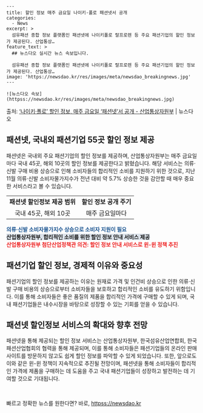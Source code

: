     ---
    title: 할인 정보 매주 금요일 나이키·폴로 패션넷서 공개
    categories:
      - News
    excerpt: >
      섬유패션 종합 정보 플랫폼인 패션넷에 나이키폴로 랄프로렌 등 주요 패션기업의 할인 정보가 제공된다. 산업통상…
    feature_text: >
      ## 뉴스다오 실시간 뉴스 속보입니다.
    
      섬유패션 종합 정보 플랫폼인 패션넷에 나이키폴로 랄프로렌 등 주요 패션기업의 할인 정보가 제공된다. 산업통상…
    image: 'https://newsdao.kr/res/images/meta/newsdao_breakingnews.jpg'
    ---
    
    ![뉴스다오 속보](httpss://newsdao.kr/res/images/meta/newsdao_breakingnews.jpg)

<p>출처: <a href="httpss://newsdao.kr/2846" rel="dofollow">‘나이키·폴로’ 할인 정보, 매주 금요일 ‘패션넷’서 공개  - 산업통상자원부</a> | 뉴스다오</p>

<h2 data-ke-size="size26">패션넷, 국내외 패션기업 55곳 할인 정보 제공</h2>
<p data-ke-size="size16">패션넷은 국내외 주요 패션기업의 할인 정보를 제공하며, 산업통상자원부는 매주 금요일마다 국내 45곳, 해외 10곳의 할인 정보를 제공한다고 밝혔습니다. 해당 서비스는 의류·신발 구매 비용 상승으로 인해 소비자들의 합리적인 소비를 지원하기 위한 것으로, 지난 11월 의류·신발 소비자물가지수가 전년 대비 약 5.7% 상승한 것을 감안할 때 매우 중요한 서비스라고 볼 수 있습니다.</p>

<table>
  <tr>
    <td style="text-align: center; height: 17px;"><b>패션넷 할인정보 제공 범위</b></td>
    <td style="text-align: center; height: 17px;"><b>할인 정보 공개 주기</b></td>
  </tr>
  <tr>
    <td style="text-align: center; height: 17px;">국내 45곳, 해외 10곳</td>
    <td style="text-align: center; height: 17px;">매주 금요일마다</td>
  </tr>
</table>

<b><span style="color: #1a5490;">의류·신발 소비자물가지수 상승으로 소비자 지원이 필요</span></b><br>
<b><span style="background-color: #21538527;">산업통상자원부, 합리적인 소비를 위한 할인 정보 안내 서비스 제공</span></b><br>
<b><span style="color: #ee2323;">산업통상자원부 첨단산업정책관 의견: 할인 정보 안내 서비스로 윈-윈 정책 추진</span></b>

<h2 data-ke-size="size26">패션기업 할인 정보, 경제적 이유와 중요성</h2>
<p data-ke-size="size16">패션기업의 할인 정보를 제공하는 이유는 원재료 가격 및 인건비 상승으로 인한 의류·신발 구매 비용의 상승으로부터 소비자들을 보호하고 합리적인 소비를 유도하기 위함입니다. 이를 통해 소비자들은 좋은 품질의 제품을 합리적인 가격에 구매할 수 있게 되며, 국내 패션기업들은 내수시장을 바탕으로 성장할 수 있는 기회를 얻을 수 있습니다.</p>

<h2 data-ke-size="size26">패션넷 할인정보 서비스의 확대와 향후 전망</h2>
<p data-ke-size="size16">패션넷을 통해 제공되는 할인 정보 서비스는 산업통상자원부, 한국섬유산업연합회, 한국패션산업협회의 협력을 통해 제공되며, 이를 통해 소비자들은 패션기업들의 온라인 판매 사이트를 방문하지 않고도 쉽게 할인 정보를 파악할 수 있게 되었습니다. 또한, 앞으로도 이와 같은 윈-윈 정책이 지속적으로 추진될 전망이며, 패션넷을 통해 소비자들이 합리적인 가격에 제품을 구매하는 데 도움을 주고 국내 패션기업들이 성장하고 발전하는 데 기여할 것으로 기대됩니다.</p>

<p data-ke-size="size16">&nbsp;</p> 

빠르고 정확한 뉴스를 원한다면? 바로, <a href="httpss://newsdao.kr" rel="dofollow">httpss://newsdao.kr</a>


    